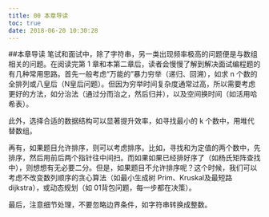 ```yaml
---
title: 00 本章导读
toc: true
date: 2018-06-20 10:30:28
---
```

##本章导读
笔试和面试中，除了字符串，另一类出现频率极高的问题便是与数组相关的问题。在阅读完第 1 章和本第二章后，读者会慢慢了解到解决面试编程题的有几种常用思路。首先一般考虑“万能的”暴力穷举（递归、回溯），如求 n 个数的全排列或八皇后（N皇后问题）。但因为穷举时间复杂度通常过高，所以需要考虑更好的方法，如分治法（通过分而治之，然后归并），以及空间换时间（如活用哈希表）。

此外，选择合适的数据结构可以显著提升效率，如寻找最小的 k 个数中，用堆代替数组。

再有，如果题目允许排序，则可以考虑排序。比如，寻找和为定值的两个数中，先排序，然后用前后两个指针往中间扫。而如果如果已经排好序了（如杨氏矩阵查找中），则想想有无必要二分。但是，如果题目不允许排序呢？这个时候，我们可以考虑不改变数列顺序的贪心算法（如最小生成树 Prim、Kruskal及最短路 dijkstra），或动态规划（如 01背包问题，每一步都在决策）。

最后，注意细节处理，不要忽略边界条件，如字符串转换成整数。
